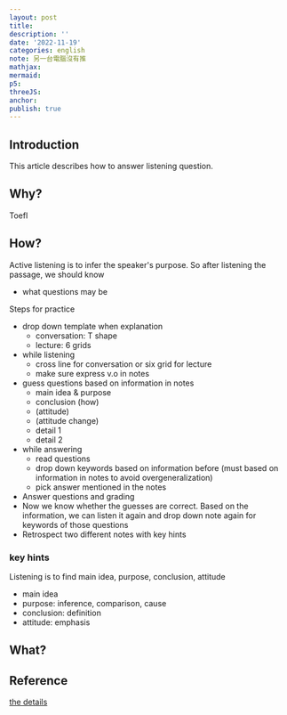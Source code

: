 ```yaml
---
layout: post
title:
description: ''
date: '2022-11-19'
categories: english
note: 另一台電腦沒有推
mathjax:
mermaid:
p5:
threeJS:
anchor:
publish: true
---
```


## Introduction

This article describes how to answer listening question.

## Why?

Toefl

## How?

Active listening is to infer the speaker's purpose. So after listening the passage, we should know

* what questions may be

Steps for practice

* drop down template when explanation
  * conversation: T shape
  * lecture: 6 grids
* while listening
  * cross line for conversation or six grid for lecture
  * make sure express v.o in notes
* guess questions based on information in notes
  * main idea & purpose
  * conclusion (how)
  * (attitude)
  * (attitude change)
  * detail 1
  * detail 2
* while answering
  * read questions
  * drop down keywords based on information before (must based on information in notes to avoid overgeneralization)
  * pick answer mentioned in the notes
* Answer questions and grading
* Now we know whether the guesses are correct. Based on the information, we can listen it again and drop down note again for keywords of those questions
* Retrospect two different notes with key hints

### key hints

Listening is to find main idea, purpose, conclusion, attitude

* main idea
* purpose: inference, comparison, cause
* conclusion: definition
* attitude: emphasis

## What?



## Reference

[the details](https://toeflv3.kmf.com/listen/order)
